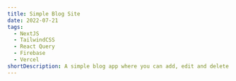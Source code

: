 ```yaml
---
title: Simple Blog Site
date: 2022-07-21
tags:
  - NextJS
  - TailwindCSS
  - React Query
  - Firebase
  - Vercel
shortDescription: A simple blog app where you can add, edit and delete blog posts with images.
---
```

